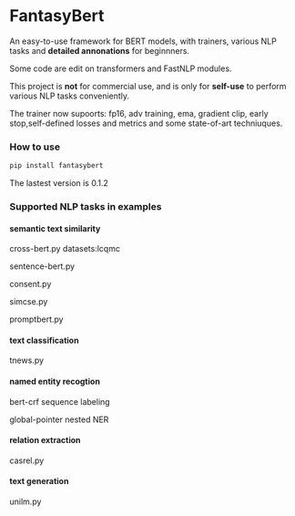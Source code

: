 # FantasyBert
An easy-to-use framework for BERT models, with trainers, various NLP tasks and **detailed annonations** for beginnners.

Some code are edit on transformers and FastNLP modules.

This project is **not** for commercial use, and is only for **self-use** to perform various NLP tasks conveniently.

The trainer now supoorts: fp16, adv training, ema, gradient clip, early stop,self-defined losses and metrics and some state-of-art techniuques.

### How to use
```python
pip install fantasybert
```
The lastest version is 0.1.2


### Supported NLP tasks in examples
#### semantic text similarity
cross-bert.py  datasets:lcqmc

sentence-bert.py

consent.py

simcse.py

promptbert.py

#### text classification
tnews.py

#### named entity recogtion
bert-crf sequence labeling

global-pointer nested NER

#### relation extraction
casrel.py

#### text generation
unilm.py
